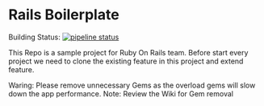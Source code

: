 # Rails Boilerplate

Building Status: [![pipeline status](https://gitlab.com/codingategitlab/app-boilerplate/badges/master/pipeline.svg)](https://gitlab.com/codingategitlab/app-boilerplate/commits/master)

This Repo is a sample project for Ruby On Rails team. Before start every project we need to clone the existing feature in this project and extend feature.


Waring: Please remove unnecessary Gems as the overload gems will slow down the app performance. 
Note: Review the Wiki for Gem removal
